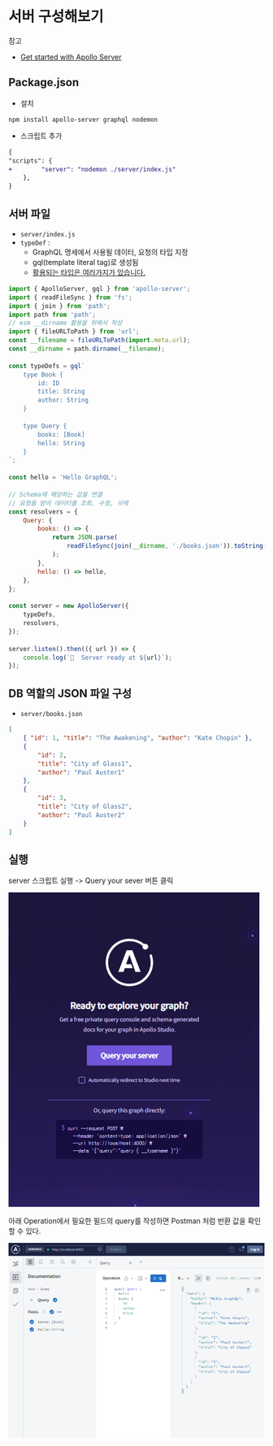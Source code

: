 # 서버 구성해보기

참고

-   [Get started with Apollo Server](https://www.apollographql.com/docs/apollo-server/getting-started)

## Package.json

-   설치

```
npm install apollo-server graphql nodemon
```

-   스크립트 추가

```diff
{
"scripts": {
+        "server": "nodemon ./server/index.js"
    },
}
```

## 서버 파일

-   `server/index.js`
-   `typeDef` :
    -   GraphQL 명세에서 사용될 데이터, 요청의 타입 지정
    -   gql(template literal tag)로 생성됨
    -   [활용되는 타입은 여러가지가 있습니다.](./types.md)

```js
import { ApolloServer, gql } from 'apollo-server';
import { readFileSync } from 'fs';
import { join } from 'path';
import path from 'path';
// esm __dirname 활용을 위해서 작성
import { fileURLToPath } from 'url';
const __filename = fileURLToPath(import.meta.url);
const __dirname = path.dirname(__filename);

const typeDefs = gql`
    type Book {
        id: ID
        title: String
        author: String
    }

    type Query {
        books: [Book]
        hello: String
    }
`;

const hello = 'Hello GraphQL';

// Schema에 해당하는 값을 연결
// 요청을 받아 데이터를 조회, 수정, 삭제
const resolvers = {
    Query: {
        books: () => {
            return JSON.parse(
                readFileSync(join(__dirname, './books.json')).toString()
            );
        },
        hello: () => hello,
    },
};

const server = new ApolloServer({
    typeDefs,
    resolvers,
});

server.listen().then(({ url }) => {
    console.log(`🚀  Server ready at ${url}`);
});
```

## DB 역할의 JSON 파일 구성

-   `server/books.json`

```JSON
[
    { "id": 1, "title": "The Awakening", "author": "Kate Chopin" },
    {
        "id": 2,
        "title": "City of Glass1",
        "author": "Paul Auster1"
    },
    {
        "id": 3,
        "title": "City of Glass2",
        "author": "Paul Auster2"
    }
]

```

## 실행

server 스크립트 실행 -> Query your sever 버튼 클릭

![실행 화면](./images/query_your_server.png)

아래 Operation에서 필요한 필드의 query를 작성하면 Postman 처럼 반환 값을 확인 할 수 있다.

![스튜디오](./images/studio.png)
